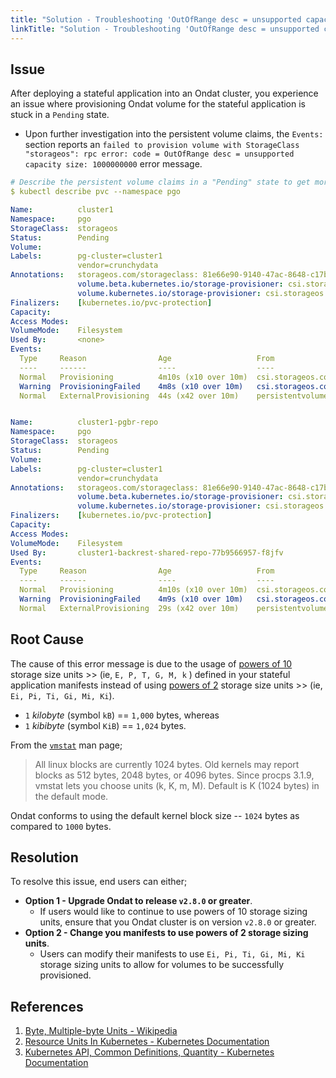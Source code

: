```yaml
---
title: "Solution - Troubleshooting 'OutOfRange desc = unsupported capacity size' Error When Provisioning Ondat Volumes"
linkTitle: "Solution - Troubleshooting 'OutOfRange desc = unsupported capacity size' Error When Provisioning Ondat Volumes"
---
```


## Issue

After deploying a stateful application into an Ondat cluster, you experience an issue where provisioning Ondat volume for the stateful application is stuck in a `Pending` state.
- Upon further investigation into the persistent volume claims, the `Events:` section reports an `failed to provision volume with StorageClass "storageos": rpc error: code = OutOfRange desc = unsupported capacity size: 1000000000` error message.

```yaml
# Describe the persistent volume claims in a "Pending" state to get more information about the issue.
$ kubectl describe pvc --namespace pgo

Name:          cluster1
Namespace:     pgo
StorageClass:  storageos
Status:        Pending
Volume:
Labels:        pg-cluster=cluster1
               vendor=crunchydata
Annotations:   storageos.com/storageclass: 81e66e90-9140-47ac-8648-c17bbdb7ab8a
               volume.beta.kubernetes.io/storage-provisioner: csi.storageos.com
               volume.kubernetes.io/storage-provisioner: csi.storageos.com
Finalizers:    [kubernetes.io/pvc-protection]
Capacity:
Access Modes:
VolumeMode:    Filesystem
Used By:       <none>
Events:
  Type     Reason                Age                   From                                                                                          Message
  ----     ------                ----                  ----                                                                                          -------
  Normal   Provisioning          4m10s (x10 over 10m)  csi.storageos.com_storageos-csi-helper-6bf49c4bd5-fb4wn_ac8d4cb4-3ac4-4766-9cef-2037af393fef  External provisioner is provisioning volume for claim "pgo/cluster1"
  Warning  ProvisioningFailed    4m8s (x10 over 10m)   csi.storageos.com_storageos-csi-helper-6bf49c4bd5-fb4wn_ac8d4cb4-3ac4-4766-9cef-2037af393fef  failed to provision volume with StorageClass "storageos": rpc error: code = OutOfRange desc = unsupported capacity size: 1000000000
  Normal   ExternalProvisioning  44s (x42 over 10m)    persistentvolume-controller                                                                   waiting for a volume to be created, either by external provisioner "csi.storageos.com" or manually created by system administrator


Name:          cluster1-pgbr-repo
Namespace:     pgo
StorageClass:  storageos
Status:        Pending
Volume:
Labels:        pg-cluster=cluster1
               vendor=crunchydata
Annotations:   storageos.com/storageclass: 81e66e90-9140-47ac-8648-c17bbdb7ab8a
               volume.beta.kubernetes.io/storage-provisioner: csi.storageos.com
               volume.kubernetes.io/storage-provisioner: csi.storageos.com
Finalizers:    [kubernetes.io/pvc-protection]
Capacity:
Access Modes:
VolumeMode:    Filesystem
Used By:       cluster1-backrest-shared-repo-77b9566957-f8jfv
Events:
  Type     Reason                Age                   From                                                                                          Message
  ----     ------                ----                  ----                                                                                          -------
  Normal   Provisioning          4m10s (x10 over 10m)  csi.storageos.com_storageos-csi-helper-6bf49c4bd5-fb4wn_ac8d4cb4-3ac4-4766-9cef-2037af393fef  External provisioner is provisioning volume for claim "pgo/cluster1-pgbr-repo"
  Warning  ProvisioningFailed    4m9s (x10 over 10m)   csi.storageos.com_storageos-csi-helper-6bf49c4bd5-fb4wn_ac8d4cb4-3ac4-4766-9cef-2037af393fef  failed to provision volume with StorageClass "storageos": rpc error: code = OutOfRange desc = unsupported capacity size: 1000000000
  Normal   ExternalProvisioning  29s (x42 over 10m)    persistentvolume-controller                                                                   waiting for a volume to be created, either by external provisioner "csi.storageos.com" or manually created by system administrator
```

## Root Cause

The cause of this error message is due to the usage of [powers of 10](https://en.wikipedia.org/wiki/Power_of_10) storage size units >> (ie, `E, P, T, G, M, k` ) defined in your stateful application manifests instead of using [powers of 2](https://en.wikipedia.org/wiki/Power_of_two) storage size units >> (ie, `Ei, Pi, Ti, Gi, Mi, Ki`).

  - `1` _kilobyte_ (symbol `kB`) == `1,000` bytes, whereas
  - `1` _kibibyte_ (symbol `KiB`) == `1,024` bytes.

From the [`vmstat`](https://man7.org/linux/man-pages/man8/vmstat.8.html) man page;

> All linux blocks are currently 1024 bytes.  Old kernels may report blocks as 512 bytes, 2048 bytes, or 4096 bytes.
> Since procps 3.1.9, vmstat lets you choose units (k, K, m, M).
> Default is K (1024 bytes) in the default mode.

Ondat conforms to using the default kernel block size -- `1024` bytes as compared to `1000` bytes.

## Resolution

To resolve this issue, end users can either;
- **Option 1 - Upgrade Ondat to release `v2.8.0` or greater**.
	- If users would like to continue to use powers of 10 storage sizing units, ensure that you Ondat cluster is on version `v2.8.0` or greater. 
- **Option 2 - Change you manifests to use powers of 2  storage sizing units**.
	- Users can modify their manifests to use `Ei, Pi, Ti, Gi, Mi, Ki` storage sizing units to allow for volumes to be successfully provisioned. 


## References

1. [Byte, Multiple-byte Units - Wikipedia](https://en.wikipedia.org/wiki/Byte#Multiple-byte_units)
1. [Resource Units In Kubernetes - Kubernetes Documentation](https://kubernetes.io/docs/concepts/configuration/manage-resources-containers/#resource-units-in-kubernetes)
1. [Kubernetes API, Common Definitions, Quantity - Kubernetes Documentation](https://kubernetes.io/docs/reference/kubernetes-api/common-definitions/quantity/)

